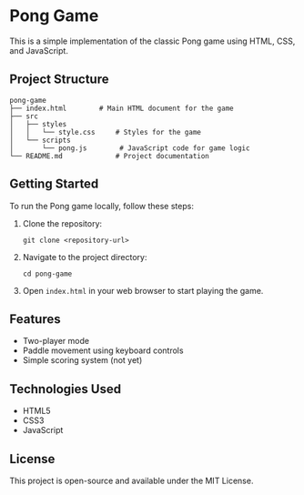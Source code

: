 # Pong Game

This is a simple implementation of the classic Pong game using HTML, CSS, and JavaScript.

## Project Structure

```
pong-game
├── index.html        # Main HTML document for the game
├── src
│   ├── styles
│   │   └── style.css     # Styles for the game
│   └── scripts
│       └── pong.js        # JavaScript code for game logic
└── README.md             # Project documentation
```

## Getting Started

To run the Pong game locally, follow these steps:

1. Clone the repository:
   ```
   git clone <repository-url>
   ```

2. Navigate to the project directory:
   ```
   cd pong-game
   ```

3. Open `index.html` in your web browser to start playing the game.

## Features

- Two-player mode
- Paddle movement using keyboard controls
- Simple scoring system (not yet)

## Technologies Used

- HTML5
- CSS3
- JavaScript

## License

This project is open-source and available under the MIT License.